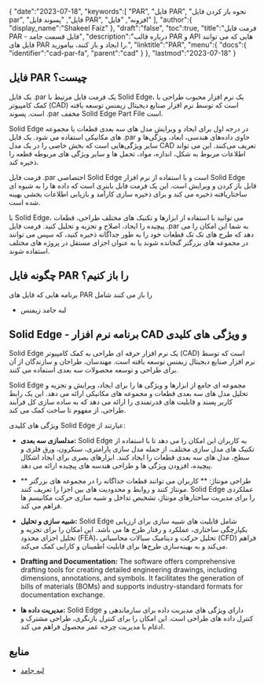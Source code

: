 {
   "date":"2023-07-18",
   "keywords":[
"PAR",
"فایل PAR",
"نحوه باز کردن فایل par",
"فایل",
"پسوند فایل PAR",
"افزونه",
"فایل"
],
   "author":{
      "display_name":"Shakeel Faiz"
},
   "draft":"false",
   "toc":true,
   "title":"فرمت فایل PAR - فایل قسمت جامد",
   "description":"درباره قالب PAR و API هایی که می توانند فایل های PAR را ایجاد و باز کنند، بیاموزید.",
   "linktitle":"PAR",
   "menu":{
      "docs":{
         "identifier":"cad-par-fa",
         "parent":"cad"
}
},
   "lastmod":"2023-07-18"
}

## فایل PAR چیست؟

یک فایل .par یک فرمت فایل مرتبط با Solid Edge، یک نرم افزار محبوب طراحی با کمک کامپیوتر (CAD) است که توسط نرم افزار صنایع دیجیتال زیمنس توسعه یافته است. پسوند .par مخفف Solid Edge Part File است.

Solid Edge در درجه اول برای ایجاد و ویرایش مدل های سه بعدی قطعات یا مجموعه های مکانیکی استفاده می شود. یک فایل .par حاوی داده‌های هندسی، ابعاد، ویژگی‌ها و سایر ویژگی‌هایی است که بخش خاصی را در یک مدل CAD تعریف می‌کنند. این می تواند اطلاعات مربوط به شکل، اندازه، مواد، تحمل ها و سایر ویژگی های مربوطه قطعه را ذخیره کند.

فرمت فایل .par اختصاصی Solid Edge است و با استفاده از نرم افزار Solid Edge قابل باز کردن و ویرایش است. این یک فرمت فایل باینری است که داده ها را به شیوه ای ساختاریافته ذخیره می کند و برای ذخیره سازی کارآمد و بازیابی اطلاعات بخشی بهینه شده است.

با Solid Edge، می توانید با استفاده از ابزارها و تکنیک های مختلف طراحی، قطعات پیچیده را ایجاد، اصلاح و تجزیه و تحلیل کنید. فرمت فایل .par به شما این امکان را می دهد که طرح های تک تک قطعات خود را به طور جداگانه ذخیره کنید، که سپس می توانند در مجموعه های بزرگتر گنجانده شوند یا به عنوان اجزای مستقل در پروژه های مختلف استفاده شوند.

## چگونه فایل PAR را باز کنیم؟

برنامه هایی که فایل های PAR را باز می کنند شامل

- لبه جامد زیمنس

## Solid Edge - برنامه نرم افزار CAD و ویژگی های کلیدی

Solid Edge یک نرم افزار حرفه ای طراحی به کمک کامپیوتر (CAD) است که توسط نرم افزار صنایع دیجیتال زیمنس توسعه یافته است. مهندسان، طراحان و سازندگان از آن برای طراحی و توسعه محصولات سه بعدی استفاده می کنند.

Solid Edge مجموعه ای جامع از ابزارها و ویژگی ها را برای ایجاد، ویرایش و تجزیه و تحلیل مدل های سه بعدی قطعات و مجموعه های مکانیکی ارائه می دهد. این یک رابط کاربر پسند و قابلیت های قدرتمندی را ارائه می دهد که به ساده سازی کل فرآیند طراحی، از مفهوم تا ساخت کمک می کند.

ویژگی های کلیدی Solid Edge عبارتند از:

- **مدلسازی سه بعدی:** Solid Edge به کاربران این امکان را می دهد تا با استفاده از تکنیک های مدل سازی مختلف، از جمله مدل سازی پارامتری، سنکرون، ورق فلزی و سطح، مدل های سه بعدی قطعات را ایجاد کنند. ابزارهای بصری برای ایجاد اشکال پیچیده، افزودن ویژگی ها و طراحی هندسه های پیچیده ارائه می دهد.

- ** طراحی مونتاژ: ** کاربران می توانند قطعات جداگانه را در مجموعه های بزرگتر مونتاژ کنند و روابط و محدودیت های بین اجزا را تعریف کنند. Solid Edge عملکردی را برای مدیریت ساختارهای مونتاژ، تشخیص تداخل و شبیه سازی حرکت مکانیسم ها فراهم می کند.

- **شبیه سازی و تحلیل:** Solid Edge شامل قابلیت های شبیه سازی برای ارزیابی یکپارچگی ساختاری، عملکرد و رفتار طرح ها می باشد. این امکان را برای تجزیه و تحلیل اجزای محدود (FEA)، تحلیل حرکت و دینامیک سیالات محاسباتی (CFD) فراهم می‌کند و به بهینه‌سازی طرح‌ها برای قابلیت اطمینان و کارایی کمک می‌کند.

- **Drafting and Documentation:** The software offers comprehensive drafting tools for creating detailed engineering drawings, including dimensions, annotations, and symbols. It facilitates the generation of bills of materials (BOMs) and supports industry-standard formats for documentation exchange.

- **مدیریت داده ها:** Solid Edge دارای ویژگی های مدیریت داده برای سازماندهی و کنترل داده های طراحی است. این امکان را برای کنترل بازنگری، طراحی مشترک و ادغام با مدیریت چرخه عمر محصول فراهم می کند.

## منابع
* [لبه جامد](https://en.wikipedia.org/wiki/Solid_Edge)


